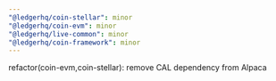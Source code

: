 ```yaml
---
"@ledgerhq/coin-stellar": minor
"@ledgerhq/coin-evm": minor
"@ledgerhq/live-common": minor
"@ledgerhq/coin-framework": minor
---
```


refactor(coin-evm,coin-stellar): remove CAL dependency from Alpaca
